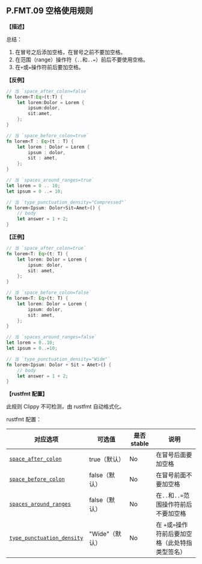 ## P.FMT.09  空格使用规则

**【描述】**

总结：

1. 在冒号之后添加空格，在冒号之前不要加空格。
2. 在范围（range）操作符（`..`和`..=`）前后不要使用空格。
3. 在`+`或`=`操作符前后要加空格。

**【反例】**

```rust
// 当 `space_after_colon=false`
fn lorem<T:Eq>(t:T) {
    let lorem:Dolor = Lorem {
        ipsum:dolor,
        sit:amet,
    };
}

// 当 `space_before_colon=true`
fn lorem<T : Eq>(t : T) {
    let lorem : Dolor = Lorem {
        ipsum : dolor,
        sit : amet,
    };
}

// 当 `spaces_around_ranges=true`
let lorem = 0 .. 10;
let ipsum = 0 ..= 10;

// 当 `type_punctuation_density="Compressed"`
fn lorem<Ipsum: Dolor+Sit=Amet>() {
    // body
    let answer = 1 + 2;
}
```

**【正例】**

```rust
// 当 `space_after_colon=true`
fn lorem<T: Eq>(t: T) {
    let lorem: Dolor = Lorem {
        ipsum: dolor,
        sit: amet,
    };
}

// 当 `space_before_colon=false`
fn lorem<T: Eq>(t: T) {
    let lorem: Dolor = Lorem {
        ipsum: dolor,
        sit: amet,
    };
}

// 当 `spaces_around_ranges=false`
let lorem = 0..10;
let ipsum = 0..=10;

// 当 `type_punctuation_density="Wide"`
fn lorem<Ipsum: Dolor + Sit = Amet>() {
    // body
    let answer = 1 + 2;
}
```

**【rustfmt 配置】**

此规则 Clippy 不可检测，由 rustfmt 自动格式化。

rustfmt 配置：

| 对应选项 | 可选值 | 是否 stable | 说明 |
| ------ | ---- | ---- | ---- | 
| [`space_after_colon`](https://rust-lang.github.io/rustfmt/?#space_after_colon) | true（默认） | No |  在冒号后面要加空格|
| [`space_before_colon`](https://rust-lang.github.io/rustfmt/?#space_before_colon) | false（默认） | No| 在冒号前面不要加空格 |
| [`spaces_around_ranges`](https://rust-lang.github.io/rustfmt/?#spaces_around_ranges) | false（默认） | No| 在`..`和`..=`范围操作符前后不要加空格 |
| [`type_punctuation_density`](https://rust-lang.github.io/rustfmt/?#type_punctuation_density) | "Wide"（默认） | No| 在 `+`或`=`操作符前后要加空格（此处特指类型签名） |